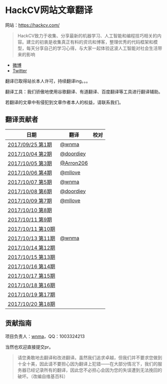 # HackCV网站文章翻译

网站：https://hackcv.com/

> HackCV致力于收集、分享最新的机器学习、人工智能和编程技巧相关的内容。建立的初衷是收集真正有料的资讯和博客，整理优秀的代码框架和模型，每天分享自己的学习心得，与大家一起体验这波人工智能对社会生活带来的影响

- [微博](https://weibo.com/hackcv)
- [Twitter](https://twitter.com/hackcv)

翻译已取得站长本人许可，持续翻译ing。。。

翻译工具：我们骄傲地使用谷歌翻译、有道翻译、百度翻译等工具进行翻译辅助。

若翻译的文章中有侵犯到文章作者本人的权益，请联系我们。

## 翻译贡献者

| 日期                                                | 翻译                                     | 校对 |
| --------------------------------------------------- | ---------------------------------------- | ---- |
| [2017/09/25 第1期](https://hackcv.com/daily/p/1/)   | [@wnma](https://github.com/wnma3mz)      |      |
| [2017/10/04 第2期](https://hackcv.com/daily/p/2/)   | [@doordiey](https://github.com/doordiey) |      |
| [2017/10/05 第3期](https://hackcv.com/daily/p/3/)   | [@Arron206](https://github.com/Arron206) |      |
| [2017/10/06 第4期](https://hackcv.com/daily/p/4/)   | [@mllove](https://github.com/mllove)     |      |
| [2017/10/07 第5期](https://hackcv.com/daily/p/5/)   | [@wnma](https://github.com/wnma3mz)      |      |
| [2017/10/08 第6期](https://hackcv.com/daily/p/6/)   | [@doordiey](https://github.com/doordiey) |      |
| [2017/10/09 第7期](https://hackcv.com/daily/p/7/)   | [@mllove](https://github.com/mllove)     |      |
| [2017/10/10 第8期](https://hackcv.com/daily/p/8/)   |                                          |      |
| [2017/10/11 第9期](https://hackcv.com/daily/p/9/)   |                                          |      |
| [2017/10/11 第10期](https://hackcv.com/daily/p/10/) |                                          |      |
| [2017/10/13 第11期](https://hackcv.com/daily/p/11/) | [@wnma](https://github.com/wnma3mz)      |      |
| [2017/10/14 第12期](https://hackcv.com/daily/p/12/) |                                          |      |
| [2017/10/15 第13期](https://hackcv.com/daily/p/13/) |                                          |      |
| [2017/10/16 第14期](https://hackcv.com/daily/p/14/) |                                          |      |
| [2017/10/17 第15期](https://hackcv.com/daily/p/15/) |                                          |      |
| [2017/10/18 第16期](https://hackcv.com/daily/p/16/) |                                          |      |
| [2017/10/19 第17期](https://hackcv.com/daily/p/17/) |                                          |      |
| [2017/10/20 第18期](https://hackcv.com/daily/p/18/) |                                          |      |

## 贡献指南

项目负责人：[wnma](https://github.com/wnma3mz)，QQ：1003324213

当然也欢迎直接提交pr。

> 请您勇敢地去翻译和改进翻译。虽然我们追求卓越，但我们并不要求您做到十全十美，因此请不要担心因为翻译上犯错——在大部分情况下，我们的服务器已经记录所有的翻译，因此您不必担心会因为您的失误遭到无法挽回的破坏。（改编自维基百科）

